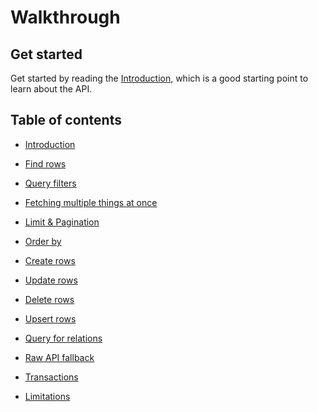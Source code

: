 # Walkthrough

## Get started

Get started by reading the [Introduction](../../docs/walkthrough/introduction), which is a good
starting point to learn about the API.

## Table of contents

- [Introduction](../../docs/walkthrough/introduction)

- [Find rows](../../docs/walkthrough/find)
- [Query filters](../../docs/walkthrough/filters)
- [Fetching multiple things at once](../../docs/walkthrough/fetch)
- [Limit & Pagination](../../docs/walkthrough/pagination)
- [Order by](../../docs/walkthrough/order-by)

- [Create rows](../../docs/walkthrough/create)
- [Update rows](../../docs/walkthrough/update)
- [Delete rows](../../docs/walkthrough/delete)
- [Upsert rows](../../docs/walkthrough/upsert)

- [Query for relations](../../docs/walkthrough/relations)
- [Raw API fallback](../../docs/walkthrough/raw)
- [Transactions](../../docs/walkthrough/transactions)

- [Limitations](../../docs/walkthrough/limitations)
